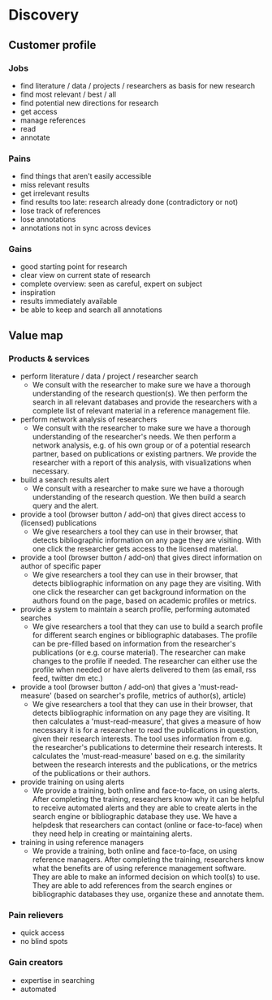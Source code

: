 # Discovery

## Customer profile

### Jobs

* find literature / data / projects / researchers as basis for new research
* find most relevant / best / all
* find potential new directions for research
* get access
* manage references
* read
* annotate

### Pains

* find things that aren't easily accessible
* miss relevant results
* get irrelevant results
* find results too late: research already done (contradictory or not)
* lose track of references
* lose annotations
* annotations not in sync across devices

### Gains

* good starting point for research
* clear view on current state of research
* complete overview: seen as careful, expert on subject
* inspiration
* results immediately available
* be able to keep and search all annotations

## Value map

### Products & services

* perform literature / data / project / researcher search
    * We consult with the researcher to make sure we have a thorough understanding of the research question(s). We then perform the search in all relevant databases and provide the researchers with a complete list of relevant material in a reference management file.
* perform network analysis of researchers
    * We consult with the researcher to make sure we have a thorough understanding of the researcher's needs. We then perform a network analysis, e.g. of his own group or of a potential research partner, based on publications or existing partners. We provide the researcher with a report of this analysis, with visualizations when necessary.
* build a search results alert
    * We consult with a researcher to make sure we have a thorough understanding of the research question. We then build a search query and the alert.
* provide a tool (browser button / add-on) that gives direct access to (licensed) publications
    * We give researchers a tool they can use in their browser, that detects bibliographic information on any page they are visiting. With one click the researcher gets access to the licensed material.
* provide a tool (browser button / add-on) that gives direct information on author of specific paper
    *  We give researchers a tool they can use in their browser, that detects bibliographic information on any page they are visiting. With one click the researcher can get background information on the authors found on the page, based on academic profiles or metrics.
* provide a system to maintain a search profile, performing automated searches
    * We give researchers a tool that they can use to build a search profile for different search engines or bibliographic databases. The profile can be pre-filled based on information from the researcher's publications (or e.g. course material). The researcher can make changes to the profile if needed. The researcher can either use the profile when needed or have alerts delivered to them (as email, rss feed, twitter dm etc.)
* provide a tool (browser button / add-on) that gives a 'must-read-measure' (based on searcher's profile, metrics of author(s), article)
    * We give researchers a tool that they can use in their browser, that detects bibliographic information on any page they are visiting. It then calculates a 'must-read-measure', that gives a measure of how necessary it is for a researcher to read the publications in question, given their research interests. The tool uses information from e.g. the researcher's publications to determine their research interests. It calculates the 'must-read-measure' based on e.g. the similarity between the research interests and the publications, or the metrics of the publications or their authors.
* provide training on using alerts
    * We provide a training, both online and face-to-face, on using alerts. After completing the training, researchers know why it can be helpful to receive automated alerts and they are able to create alerts in the search engine or bibliographic database they use. We have a helpdesk that researchers can contact (online or face-to-face) when they need help in creating or maintaining alerts.
* training in using reference managers
    * We provide a training, both online and face-to-face, on using reference managers. After completing the training, researchers know what the benefits are of using reference management software. They are able to make an informed decision on which tool(s) to use. They are able to add references from the search engines or bibliographic databases they use, organize these and annotate them. 

### Pain relievers

* quick access
* no blind spots

### Gain creators

* expertise in searching
* automated
